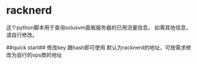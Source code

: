 # racknerd
这个python脚本用于查询solusvm面板服务器的已用流量信息。
如需其他信息，请自行修改。

##quick start##
修改key 跟hash即可使用
默认为racknerd的地址，可按需求修改为自行的vps商的地址
